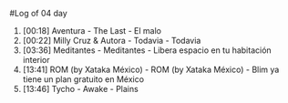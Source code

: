 #Log of 04 day

1. [00:18] Aventura - The Last - El malo
1. [00:22] Milly Cruz & Autora - Todavia - Todavia
1. [03:36] Meditantes - Meditantes - Libera espacio en tu habitación interior
1. [13:41] ROM (by Xataka México) - ROM (by Xataka México) - Blim ya tiene un plan gratuito en México
1. [13:46] Tycho - Awake - Plains
